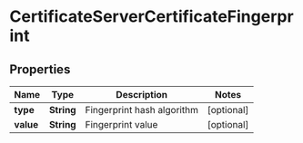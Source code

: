 
# CertificateServerCertificateFingerprint

## Properties
Name | Type | Description | Notes
------------ | ------------- | ------------- | -------------
**type** | **String** | Fingerprint hash algorithm |  [optional]
**value** | **String** | Fingerprint value |  [optional]



